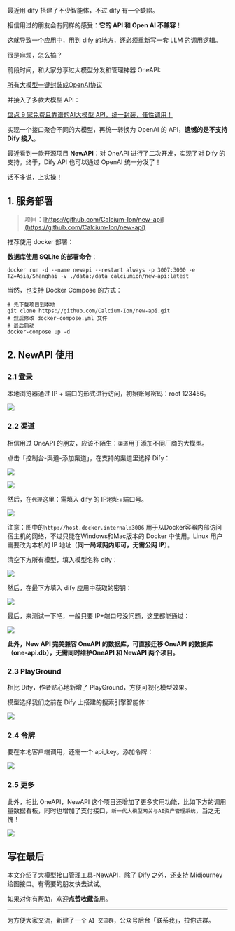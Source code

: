 ﻿最近用 dify 搭建了不少智能体，不过 dify 有一个缺陷。

相信用过的朋友会有同样的感受：**它的 API 和 Open AI 不兼容**！

这就导致一个应用中，用到 dify 的地方，还必须重新写一套 LLM 的调用逻辑。

很是麻烦，怎么搞？

前段时间，和大家分享过大模型分发和管理神器 OneAPI:

[所有大模型一键封装成OpenAI协议](https://zhuanlan.zhihu.com/p/707769192)

并接入了多款大模型 API：

[盘点 9 家免费且靠谱的AI大模型 API，统一封装，任性调用！](https://zhuanlan.zhihu.com/p/717498590)

实现一个接口聚合不同的大模型，再统一转换为 OpenAI 的 API，**遗憾的是不支持 Dify 接入**。

最近看到一款开源项目 **NewAPI**：对 OneAPI 进行了二次开发，实现了对 Dify 的支持。终于，Dify API 也可以通过 OpenAI 统一分发了！

话不多说，上实操！

## 1. 服务部署
> 项目：[https://github.com/Calcium-Ion/new-api](https://github.com/Calcium-Ion/new-api)

推荐使用 docker 部署：

**数据库使用 SQLite 的部署命令**：

```
docker run -d --name newapi --restart always -p 3007:3000 -e TZ=Asia/Shanghai -v ./data:/data calciumion/new-api:latest
```

当然，也支持 Docker Compose 的方式：

```
# 先下载项目到本地
git clone https://github.com/Calcium-Ion/new-api.git
# 然后修改 docker-compose.yml 文件
# 最后启动
docker-compose up -d
```

## 2. NewAPI 使用
### 2.1 登录
本地浏览器通过 IP + 端口的形式进行访问，初始账号密码：root 123456。

![](https://i-blog.csdnimg.cn/img_convert/ba5d0d07b3dfc58f8f39ddeebd236c2d.png)

### 2.2 渠道
相信用过 OneAPI 的朋友，应该不陌生：`渠道`用于添加不同厂商的大模型。

点击「控制台-渠道-添加渠道」，在支持的渠道里选择 Dify：

![](https://i-blog.csdnimg.cn/img_convert/d607321b30c92e627154d9d079cf7b77.png)


![](https://i-blog.csdnimg.cn/img_convert/7a17abd46a64849ae06c4b087b5c541a.png)

然后，在`代理`这里：需填入 dify 的 IP地址+端口号。

![](https://i-blog.csdnimg.cn/img_convert/8e295cbef85a73d7c633d00ec094a499.png)

注意：图中的`http://host.docker.internal:3006` 用于从Docker容器内部访问宿主机的网络，不过只能在Windows和Mac版本的 Docker 中使用。Linux 用户需要改为本机的 IP 地址（**同一局域网内即可，无需公网 IP**）。


清空下方所有模型，填入模型名称 dify：

![](https://i-blog.csdnimg.cn/img_convert/63741608e6f4f76b8e23f3afb728be70.png)

然后，在最下方填入 dify 应用中获取的密钥：

![](https://i-blog.csdnimg.cn/img_convert/d051b334633c11399be381dae17057e4.png)


最后，来测试一下吧，一般只要 IP+端口号没问题，这里都能通过：

![](https://i-blog.csdnimg.cn/img_convert/ee00f80203339c7c6363b29ea0125a77.png)

**此外，New API 完美兼容 OneAPI 的数据库，可直接迁移 OneAPI 的数据库（one-api.db），无需同时维护OneAPI 和 NewAPI 两个项目。**

### 2.3 PlayGround
相比 Dify，作者贴心地新增了 PlayGround，方便可视化模型效果。

模型选择我们之前在 Dify 上搭建的搜索引擎智能体：

![](https://i-blog.csdnimg.cn/img_convert/a1cf99b19960f890b7a723a17f043c8c.png)

### 2.4 令牌

要在本地客户端调用，还需一个 api_key。添加令牌：

![](https://i-blog.csdnimg.cn/img_convert/b6f68528a657a14d080d364eaecb88e5.png)

### 2.5 更多
此外，相比 OneAPI，NewAPI 这个项目还增加了更多实用功能，比如下方的调用量数据看板，同时也增加了支付接口，`新一代大模型网关与AI资产管理系统`，当之无愧！

![](https://i-blog.csdnimg.cn/img_convert/0374ac1e5984a4627c5bbaf24da6e3d9.png)


## 写在最后

本文介绍了大模型接口管理工具-NewAPI，除了 Dify 之外，还支持 Midjourney 绘图接口。有需要的朋友快去试试。

如果对你有帮助，欢迎**点赞收藏**备用。

--- 

为方便大家交流，新建了一个 `AI 交流群`，公众号后台「联系我」，拉你进群。
